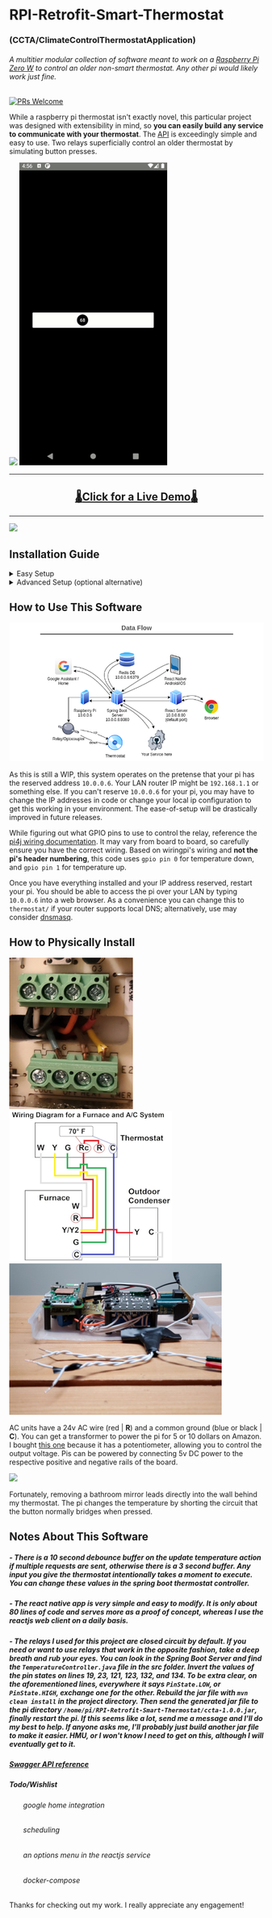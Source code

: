 # RPI-Retrofit-Smart-Thermostat 
### (CCTA/ClimateControlThermostatApplication)
###### A multitier modular collection of software meant to work on a [Raspberry Pi Zero W](https://www.raspberrypi.org/products/raspberry-pi-zero-w/) to control an older non-smart thermostat. Any other pi would likely work just fine.

[![PRs Welcome](https://img.shields.io/badge/PRs-welcome-brightgreen.svg)](#)


While a raspberry pi thermostat isn't exactly novel, this particular project was designed with extensibility in mind, so **you can easily build any service to communicate with your thermostat**. The [API](https://app.swaggerhub.com/apis/geektechniquestudios/RpiThermostatCCTA/1.0.0#/Temperature/post_update_temperature) is exceedingly simple and easy to use. Two relays superficially control an older thermostat by simulating button presses.

[![](readme-images/react-demo.gif)](https://5f84069fe6479b37533defb2--stoic-fermi-00dc16.netlify.app/)
![](readme-images/react-native-demo.gif)

---

## <h2 align="center"> [:thermometer:Click for a Live Demo:thermometer:](https://5f84069fe6479b37533defb2--stoic-fermi-00dc16.netlify.app/) </h2>

---

![](readme-images/irl-demo.gif)


## Installation Guide

 <details>
  <summary>
   Easy Setup
  </summary>
 <br>

Pasting the snippet below into a terminal on the pi will clone this repo into your "~/" directory, install all dependencies, make a build folder for the react service, and append the crontab for the root user to launch both the spring boot server and react server start on boot. Ensure that you've opened a fresh terminal and you're working directory is `~/`

```console
sudo bash -c 'apt update -y && apt upgrade -y && apt install redis-server openjdk-8-jre wiringpi nodejs npm git -y && npm i -g npm@latest && npm i -g serve --save' && cd ~ && rm -rf ~/RPI-Retrofit-Smart-Thermostat && git clone https://github.com/geektechniquestudios/RPI-Retrofit-Smart-Thermostat && cd /home/pi/RPI-Retrofit-Smart-Thermostat/CCTA-React-Client && npm i && npm run-script build && (crontab -l ; echo "@reboot java -jar /home/pi/RPI-Retrofit-Smart-Thermostat/ccta-1.0.0.jar") | crontab - && (crontab -l ; echo "@reboot sudo serve -l 80 -s /home/pi/RPI-Retrofit-Smart-Thermostat/CCTA-React-Client/build") | crontab - && echo "Success! Restart the pi and your server will be online. You can see it by typing the ip address of the pi into a web browser."
```

If there were no errors, you're done with the software setup. If you experienced any issues, keep reading this section.

If you need to rerun the command after it **successfully** completes, you should check your crontab file by typing `crontab -e`. Ensure you don't have the same commands repeated over and over from running the setup script repeatedly.

If you get a message like 

> no crontab for pi

then you need to create a crontab file by typing `crontab -e`. It'll open in your default terminal editor. Ensure the following lines are at the end of the crontab.

 ```console
 @reboot java -jar /home/pi/RPI-Retrofit-Smart-Thermostat/ccta-1.0.0.jar
 @reboot sudo serve -l 80 -s /home/pi/RPI-Retrofit-Smart-Thermostat/CCTA-React-Client/build
 ```
 
 Save, quit, and restart the pi. If you have any additional issues, please feel free to open an issue on this project or shoot me a message. I'll try to respond in a timely fashion.

	
 </details>

 <details>
  <summary>
   Advanced Setup (optional alternative)
  </summary>
 <br>
 
 In case you'd prefer to individually install your dependencies, you'll need the following:
   ###### Don't forget to ```sudo apt update``` first
 
  - a redis server running on the pi
  
      ```sudo apt install redis-server```
      
  - a java 1.8+ jre
      
      ```sudo apt install openjdk-8-jre```
      
  - node
  	  
     ```sudo apt install nodejs```
     
  - npm	  
  	  
     ```sudo apt install npm```
     
     ```npm i -g npm@latest```
     
  - serve
  	  
     ```sudo npm i -g serve --save```
     
  - wiringpi
     
     ```sudo apt install wiringpi```

You'll need to build the react project before serving it. You can do that by navigating into the ccta-react-client folder and running
 
 ```npm i ```
 
 ```npm run-script build```

If you'd like the pi to automatically start the spring boot and react servers on boot, you'll probably want to add them to a crontab. You can do that by typing
 
  ```crontab -e```
 
 and appending the following lines to the end of the file
 
 ```console
 @reboot java -jar /home/pi/RPI-Retrofit-Smart-Thermostat/ccta-1.0.0.jar
 @reboot sudo serve -l 80 -s /home/pi/RPI-Retrofit-Smart-Thermostat/CCTA-React-Client/build
 ```
 
 </details> 

## How to Use This Software

![](readme-images/dataflow.png)


As this is still a WIP, this system operates on the pretense that your pi has the reserved address `10.0.0.6`. Your LAN router IP might be `192.168.1.1` or something else. If you can't reserve `10.0.0.6` for your pi, you may have to change the IP addresses in code or change your local ip configuration to get this working in your environment. The ease-of-setup will be drastically improved in future releases.

While figuring out what GPIO pins to use to control the relay, reference the [pi4j wiring documentation](https://pi4j.com/1.2/pins/model-zerow-rev1.html). It may vary from board to board, so carefully ensure you have the correct wiring. Based on wiringpi's wiring and **not the pi's header numbering**, this code uses ```gpio pin 0``` for temperature down, and ```gpio pin 1``` for temperature up.

Once you have everything installed and your IP address reserved, restart your pi. You should be able to access the pi over your LAN by typing `10.0.0.6` into a web browser. As a convenience you can change this to ```thermostat/``` if your router supports local DNS; alternatively, use may consider [dnsmasq](https://help.ubuntu.com/community/Dnsmasq).


## How to Physically Install

![](readme-images/thermostat-wiring.jpg)
![](readme-images/wiring-diagram.png)
![](readme-images/rpi0w-pic.jpg) 

AC units have a 24v AC wire (red | **R**) and a common ground (blue or black | **C**). You can get a transformer to power the pi for 5 or 10 dollars on Amazon. I bought [this one](https://www.amazon.com/gp/product/B00SO4T7IU/ref=ppx_yo_dt_b_asin_title_o08_s00?ie=UTF8&psc=1) because it has a potentiometer, allowing you to control the output voltage. Pis can be powered by connecting 5v DC power to the respective positive and negative rails of the board.

![](readme-images/behind-wall.gif)

Fortunately, removing a bathroom mirror leads directly into the wall behind my thermostat. The pi changes the temperature by shorting the circuit that the button normally bridges when pressed.


## Notes About This Software

##### - There is a 10 second debounce buffer on the update temperature action if multiple requests are sent, otherwise there is a 3 second buffer. Any input you give the thermostat intentionally takes a moment to execute. You can change these values in the spring boot thermostat controller.

##### - The react native app is very simple and easy to modify. It is only about 80 lines of code and serves more as a proof of concept, whereas I use the reactjs web client on a daily basis. 

##### - The relays I used for this project are closed circuit by default. If you need or want to use relays that work in the opposite fashion, take a deep breath and rub your eyes. You can look in the Spring Boot Server and find the `TemperatureController.java` file in the src folder. Invert the values of the pin states on lines 19, 23, 121, 123, 132, and 134. To be extra clear, on the aforementioned lines, everywhere it says `PinState.LOW`, or `PinState.HIGH`, exchange one for the other. Rebuild the jar file with `mvn clean install` in the project directory. Then send the generated jar file to the pi directory `/home/pi/RPI-Retrofit-Smart-Thermostat/ccta-1.0.0.jar`, finally restart the pi. If this seems like a lot, send me a message and I'll do my best to help. If anyone asks me, I'll probably just build another jar file to make it easier. HMU, or I won't know I need to get on this, although I will eventually get to it.


##### [Swagger API reference](https://app.swaggerhub.com/apis/geektechniquestudios/RpiThermostatCCTA/1.0.0#/Temperature/post_update_temperature)

##### *Todo/Wishlist*
   ###### &nbsp;&nbsp;&nbsp;&nbsp;&nbsp;&nbsp; google home integration
   ###### &nbsp;&nbsp;&nbsp;&nbsp;&nbsp;&nbsp; scheduling
   ###### &nbsp;&nbsp;&nbsp;&nbsp;&nbsp;&nbsp; an options menu in the reactjs service
   ###### &nbsp;&nbsp;&nbsp;&nbsp;&nbsp;&nbsp; docker-compose
   
Thanks for checking out my work. I really appreciate any engagement!

